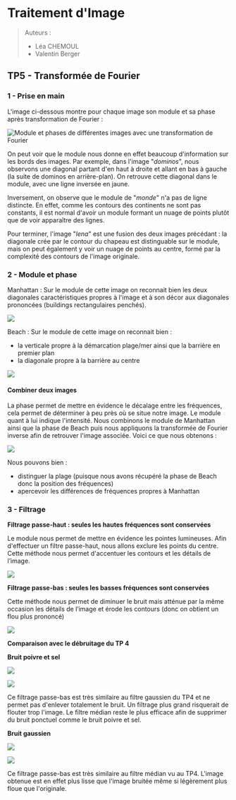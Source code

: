 # Traitement d'Image

> Auteurs :
>
> * Léa CHEMOUL
> * Valentin Berger

## TP5 - Transformée de Fourier


### 1 - Prise en main

L'image ci-dessous montre pour chaque image son module et sa phase après transformation de Fourier :

![Module et phases de différentes images avec une transformation de Fourier](output/fourier_components.png)

On peut voir que le module nous donne en effet beaucoup d'information sur les bords des images. Par exemple, dans l'image "*dominos*", nous observons une diagonal partant d'en haut à droite et allant en bas à gauche (la suite de dominos en arrière-plan). On retrouve cette diagonal dans le module, avec une ligne inversée en jaune.

Inversement, on observe que le module de "*monde*" n'a pas de ligne distincte. En effet, comme les contours des continents ne sont pas constants, il est normal d'avoir un module formant un nuage de points plutôt que de voir apparaître des lignes.

Pour terminer, l'image "*lena*" est une fusion des deux images précédant : la diagonale crée par le contour du chapeau est distinguable sur le module, mais on peut également y voir un nuage de points au centre, formé par la complexité des contours de l'image originale.

### 2 - Module et phase

Manhattan : Sur le module de cette image on reconnait bien les deux diagonales caractéristiques propres à l'image et à son décor aux diagonales prononcées (buildings rectangulaires penchés).  

![](output/manhattan_fft.png)

Beach : Sur le module de cette image on reconnait bien :
- la verticale propre à la démarcation plage/mer ainsi que la barrière en premier plan
- la diagonale propre à la barrière au centre

![](output/beach_fft.png)

#### Combiner deux images

La phase permet de mettre en évidence le décalage entre les fréquences, cela permet de déterminer à peu près où se situe notre image.
Le module quant à lui indique l'intensité.
Nous combinons le module de Manhattan ainsi que la phase de Beach puis nous appliquons la transformée de Fourier inverse afin de retrouver l'image associée. Voici ce que nous obtenons :

![](output/manh_beach_image.png)

Nous pouvons bien :
- distinguer la plage (puisque nous avons récupéré la phase de Beach donc la position des fréquences)
- apercevoir les différences de fréquences propres à Manhattan

### 3 - Filtrage


**Filtrage passe-haut : seules les hautes fréquences sont conservées**

Le module nous permet de mettre en évidence les pointes lumineuses. Afin d'effectuer un filtre passe-haut, nous allons exclure les points du centre.
Cette méthode nous permet d'accentuer les contours et les détails de l’image.

![](output/lena_high_pass_filter.png)

**Filtrage passe-bas : seules les basses fréquences sont conservées**

Cette méthode nous permet de diminuer le bruit mais atténue par la même occasion les détails de l’image et érode les contours (donc on obtient un flou plus prononcé)

![](output/lena_low_pass_filter.png)

**Comparaison avec le débruitage du TP 4**

**Bruit poivre et sel**

![](../TP4/output/lena_poivre_sel_del_noise_square_3.png)

![](output/del_noise_poivre_sel_low_pass_filter.png)

Ce filtrage passe-bas est très similaire au filtre gaussien du TP4 et ne permet pas d'enlever totalement le bruit. Un filtrage plus grand risquerait de flouter trop l'image. Le filtre médian reste le plus efficace afin de supprimer du bruit ponctuel comme le bruit poivre et sel.

**Bruit gaussien**

![](../TP4/output/lena_gaussien_del_noise_square_3.png)

![](output/del_noise_low_pass_filter.png)

Ce filtrage passe-bas est très similaire au filtre médian vu au TP4. L'image obtenue est en effet plus lisse que l'image bruitée même si légèrement plus floue que l'originale.
